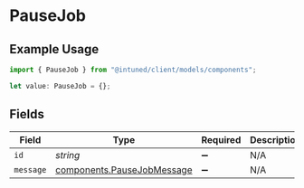 # PauseJob

## Example Usage

```typescript
import { PauseJob } from "@intuned/client/models/components";

let value: PauseJob = {};
```

## Fields

| Field                                                                    | Type                                                                     | Required                                                                 | Description                                                              |
| ------------------------------------------------------------------------ | ------------------------------------------------------------------------ | ------------------------------------------------------------------------ | ------------------------------------------------------------------------ |
| `id`                                                                     | *string*                                                                 | :heavy_minus_sign:                                                       | N/A                                                                      |
| `message`                                                                | [components.PauseJobMessage](../../models/components/pausejobmessage.md) | :heavy_minus_sign:                                                       | N/A                                                                      |